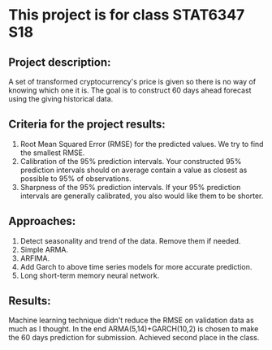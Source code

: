 # This project is for class STAT6347 S18

## Project description:
A set of transformed cryptocurrency's price is given so there is no way of knowing which one it is. The goal is to construct 60 days ahead forecast using the giving historical data.

## Criteria for the project results:
1. Root Mean Squared Error (RMSE) for the predicted values. We try to find the smallest RMSE.
2. Calibration of the 95% prediction intervals. Your constructed 95% prediction intervals should on average contain a value as closest as possible to 95% of observations.
3. Sharpness of the 95% prediction intervals. If your 95% prediction intervals are generally calibrated, you also would like them to be shorter.

## Approaches:
1. Detect seasonality and trend of the data. Remove them if needed.
2. Simple ARMA.
3. ARFIMA.
4. Add Garch to above time series models for more accurate prediction.
5. Long short-term memory neural network.

## Results:
Machine learning technique didn't reduce the RMSE on validation data as much as I thought. In the end ARMA(5,14)+GARCH(10,2) is chosen to make the 60 days prediction for submission. Achieved second place in the class.
